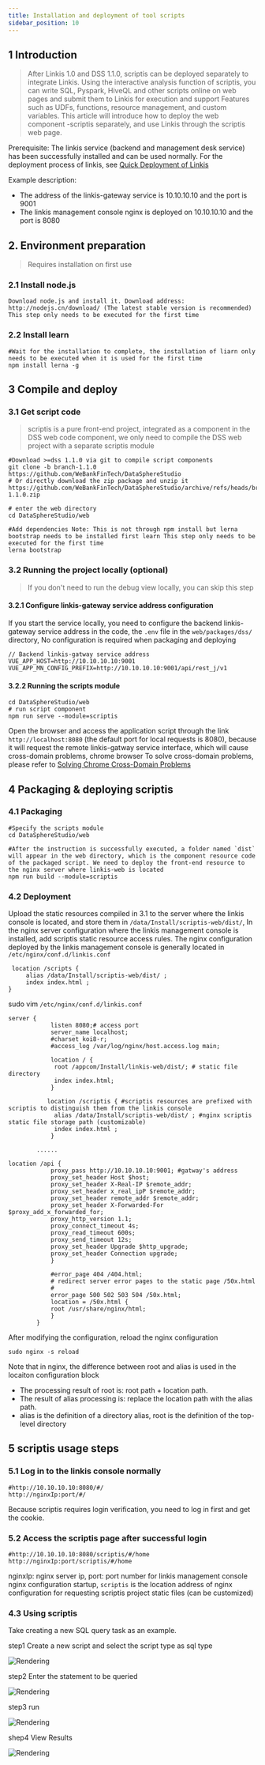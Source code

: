 ```yaml
---
title: Installation and deployment of tool scripts
sidebar_position: 10
---
```


## 1 Introduction

> After Linkis 1.0 and DSS 1.1.0, scriptis can be deployed separately to integrate Linkis. Using the interactive analysis function of scriptis, you can write SQL, Pyspark, HiveQL and other scripts online on web pages and submit them to Linkis for execution and support Features such as UDFs, functions, resource management, and custom variables. This article will introduce how to deploy the web component -scriptis separately, and use Linkis through the scriptis web page.


Prerequisite: The linkis service (backend and management desk service) has been successfully installed and can be used normally. For the deployment process of linkis, see [Quick Deployment of Linkis](quick_deploy.md)

Example description:
- The address of the linkis-gateway service is 10.10.10.10 and the port is 9001
- The linkis management console nginx is deployed on 10.10.10.10 and the port is 8080

## 2. Environment preparation
>Requires installation on first use

### 2.1 Install node.js
```shell script
Download node.js and install it. Download address: http://nodejs.cn/download/ (The latest stable version is recommended) This step only needs to be executed for the first time
````
### 2.2 Install learn
```shell script
#Wait for the installation to complete, the installation of liarn only needs to be executed when it is used for the first time
npm install lerna -g
````

## 3 Compile and deploy
### 3.1 Get script code
> scriptis is a pure front-end project, integrated as a component in the DSS web code component, we only need to compile the DSS web project with a separate scriptis module

```shell script
#Download >=dss 1.1.0 via git to compile script components
git clone -b branch-1.1.0 https://github.com/WeBankFinTech/DataSphereStudio
# Or directly download the zip package and unzip it
https://github.com/WeBankFinTech/DataSphereStudio/archive/refs/heads/branch-1.1.0.zip

# enter the web directory
cd DataSphereStudio/web

#Add dependencies Note: This is not through npm install but lerna bootstrap needs to be installed first learn This step only needs to be executed for the first time
lerna bootstrap
````

### 3.2 Running the project locally (optional)

> If you don't need to run the debug view locally, you can skip this step

#### 3.2.1 Configure linkis-gateway service address configuration

If you start the service locally, you need to configure the backend linkis-gateway service address in the code, the `.env` file in the `web/packages/dss/` directory,
No configuration is required when packaging and deploying
```shell script
// Backend linkis-gatway service address
VUE_APP_HOST=http://10.10.10.10:9001
VUE_APP_MN_CONFIG_PREFIX=http://10.10.10.10:9001/api/rest_j/v1
````
#### 3.2.2 Running the scripts module


```shell script
cd DataSphereStudio/web
# run script component
npm run serve --module=scriptis
````

Open the browser and access the application script through the link `http://localhost:8080` (the default port for local requests is 8080), because it will request the remote linkis-gatway service interface, which will cause cross-domain problems, chrome browser To solve cross-domain problems, please refer to [Solving Chrome Cross-Domain Problems](https://www.jianshu.com/p/56b1e01e6b6a)

## 4 Packaging & deploying scriptis

### 4.1 Packaging
```shell script
#Specify the scripts module
cd DataSphereStudio/web

#After the instruction is successfully executed, a folder named `dist` will appear in the web directory, which is the component resource code of the packaged script. We need to deploy the front-end resource to the nginx server where linkis-web is located
npm run build --module=scriptis
````

### 4.2 Deployment

Upload the static resources compiled in 3.1 to the server where the linkis console is located, and store them in `/data/Install/scriptis-web/dist/`,
In the nginx server configuration where the linkis management console is installed, add scriptis static resource access rules. The nginx configuration deployed by the linkis management console is generally located in `/etc/nginx/conf.d/linkis.conf`

```shell script
 location /scripts {
     alias /data/Install/scriptis-web/dist/ ;
     index index.html ;
}
````

sudo vim `/etc/nginx/conf.d/linkis.conf`

```shell script
server {
            listen 8080;# access port
            server_name localhost;
            #charset koi8-r;
            #access_log /var/log/nginx/host.access.log main;

            location / {
             root /appcom/Install/linkis-web/dist/; # static file directory
             index index.html;
            }

           location /scriptis { #scriptis resources are prefixed with scriptis to distinguish them from the linkis console
             alias /data/Install/scriptis-web/dist/ ; #nginx scriptis static file storage path (customizable)
             index index.html ;
            }

        ......

location /api {
            proxy_pass http://10.10.10.10:9001; #gatway's address
            proxy_set_header Host $host;
            proxy_set_header X-Real-IP $remote_addr;
            proxy_set_header x_real_ipP $remote_addr;
            proxy_set_header remote_addr $remote_addr;
            proxy_set_header X-Forwarded-For $proxy_add_x_forwarded_for;
            proxy_http_version 1.1;
            proxy_connect_timeout 4s;
            proxy_read_timeout 600s;
            proxy_send_timeout 12s;
            proxy_set_header Upgrade $http_upgrade;
            proxy_set_header Connection upgrade;
            }

            #error_page 404 /404.html;
            # redirect server error pages to the static page /50x.html
            #
            error_page 500 502 503 504 /50x.html;
            location = /50x.html {
            root /usr/share/nginx/html;
            }
        }

````
After modifying the configuration, reload the nginx configuration
```shell script
sudo nginx -s reload
````

Note that in nginx, the difference between root and alias is used in the locaiton configuration block
- The processing result of root is: root path + location path.
- The result of alias processing is: replace the location path with the alias path.
- alias is the definition of a directory alias, root is the definition of the top-level directory

## 5 scriptis usage steps

### 5.1 Log in to the linkis console normally
```shell script
#http://10.10.10.10:8080/#/
http://nginxIp:port/#/
````
Because scriptis requires login verification, you need to log in first and get the cookie.

### 5.2 Access the scriptis page after successful login

```shell script
#http://10.10.10.10:8080/scriptis/#/home
http://nginxIp:port/scriptis/#/home
````
nginxIp: nginx server ip, port: port number for linkis management console nginx configuration startup, `scriptis` is the location address of nginx configuration for requesting scriptis project static files (can be customized)

### 4.3 Using scriptis
Take creating a new SQL query task as an example.


step1 Create a new script and select the script type as sql type

![Rendering](/Images-zh/deployment/scriptis/new_script.png)

step2 Enter the statement to be queried

![Rendering](/Images-zh/deployment/scriptis/test_statement.png)

step3 run

![Rendering](/Images-zh/deployment/scriptis/running_results.png)


shep4 View Results

![Rendering](/Images-zh/deployment/scriptis/design_sketch.png)